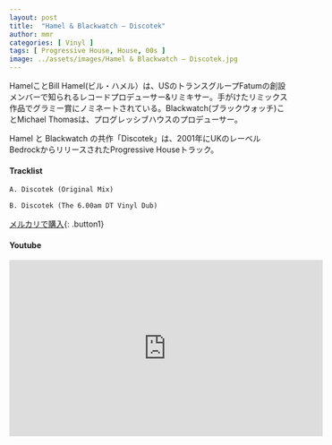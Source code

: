 ```yaml
---
layout: post
title:  "Hamel & Blackwatch – Discotek"
author: mmr
categories: [ Vinyl ]
tags: [ Progressive House, House, 00s ]
image: ../assets/images/Hamel & Blackwatch – Discotek.jpg
---
```


HamelことBill Hamel(ビル・ハメル）は、USのトランスグループFatumの創設メンバーで知られるレコードプロデューサー&リミキサー。手がけたリミックス作品でグラミー賞にノミネートされている。Blackwatch(ブラックウォッチ)ことMichael Thomasは、プログレッシブハウスのプロデューサー。

Hamel と Blackwatch の共作「Discotek」は、2001年にUKのレーベルBedrockからリリースされたProgressive Houseトラック。

#### Tracklist
```md
A. Discotek (Original Mix)

B. Discotek (The 6.00am DT Vinyl Dub)
```

[メルカリで購入](https://jp.mercari.com/item/m44392567316?afid=6142608987){: .button1}

#### Youtube
<iframe width="560" height="315" src="https://www.youtube.com/embed/JPCzFxtYXF8?si=8mrelbTCKuo7KDWE" title="YouTube video player" frameborder="0" allow="accelerometer; autoplay; clipboard-write; encrypted-media; gyroscope; picture-in-picture; web-share" referrerpolicy="strict-origin-when-cross-origin" allowfullscreen></iframe>
